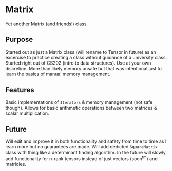 # Matrix

Yet another Matrix (and friends!) class.

## Purpose
Started out as just a Matrix class (will rename to Tensor in future) as an excercise to practice creating a class without guidance of a university class. Started right out of CS202 (intro to data structures). Use at your own discretion. More than likely memory unsafe but that was intentional just to learn the basics of manual memory management.

## Features
Basic implementations of `Iterators` & memory management (not safe though). Allows for basic arithmetic operations between two matrices & scalar multiplication. 

## Future
Will edit and improve it in both functionality and safety from time to time as I learn more but no guarantees are made. Will add dedicted `SquareMatrix` class with thing like a determinant finding algorithm. In the future will slowly add functionality for n-rank tensors instead of just vectors (soon<sup>tm</sup>) and matricies. 

